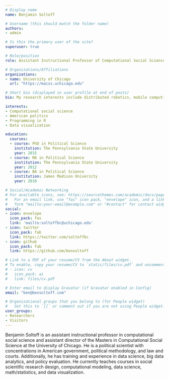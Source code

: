 ```yaml
---
# Display name
name: Benjamin Soltoff

# Username (this should match the folder name)
authors:
- admin

# Is this the primary user of the site?
superuser: true

# Role/position
role: Assistant Instructional Professor of Computational Social Science

# Organizations/Affiliations
organizations:
- name: University of Chicago
  url: "https://macss.uchicago.edu"

# Short bio (displayed in user profile at end of posts)
bio: My research interests include distributed robotics, mobile computing and programmable matter.

interests:
- Computational social science
- American politics
- Programming in R
- Data visualization

education:
  courses:
  - course: PhD in Political Science
    institution: The Pennsylvania State University
    year: 2015
  - course: MA in Political Science
    institution: The Pennsylvania State University
    year: 2012
  - course: BA in Political Science
    institution: James Madison University
    year: 2010

# Social/Academic Networking
# For available icons, see: https://sourcethemes.com/academic/docs/page-builder/#icons
#   For an email link, use "fas" icon pack, "envelope" icon, and a link in the
#   form "mailto:your-email@example.com" or "#contact" for contact widget.
social:
- icon: envelope
  icon_pack: fas
  link: 'mailto:soltoffbc@uchicago.edu'
- icon: twitter
  icon_pack: fab
  link: https://twitter.com/soltoffbc
- icon: github
  icon_pack: fab
  link: https://github.com/bensoltoff

# Link to a PDF of your resume/CV from the About widget.
# To enable, copy your resume/CV to `static/files/cv.pdf` and uncomment the lines below.
# - icon: cv
#   icon_pack: ai
#   link: files/cv.pdf

# Enter email to display Gravatar (if Gravatar enabled in Config)
email: "ben@bensoltoff.com"

# Organizational groups that you belong to (for People widget)
#   Set this to `[]` or comment out if you are not using People widget.
user_groups:
- Researchers
- Visitors
---
```


Benjamin Soltoff is an assistant instructional professor in computational social science and assistant director of the Masters in Computational Social Science at the University of Chicago. He is a political scientist with concentrations in American government, political methodology, and law and courts. Additionally, he has training and experience in data science, big data analytics, and policy evaluation. He currently teaches courses in social scientific research design, computational modeling, data science, math/statistics, and data visualization.
